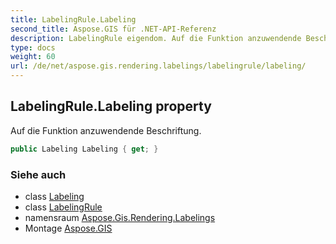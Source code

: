 ```yaml
---
title: LabelingRule.Labeling
second_title: Aspose.GIS für .NET-API-Referenz
description: LabelingRule eigendom. Auf die Funktion anzuwendende Beschriftung.
type: docs
weight: 60
url: /de/net/aspose.gis.rendering.labelings/labelingrule/labeling/
---
```

## LabelingRule.Labeling property

Auf die Funktion anzuwendende Beschriftung.

```csharp
public Labeling Labeling { get; }
```

### Siehe auch

* class [Labeling](../../labeling/)
* class [LabelingRule](../)
* namensraum [Aspose.Gis.Rendering.Labelings](../../labelingrule/)
* Montage [Aspose.GIS](../../../)


